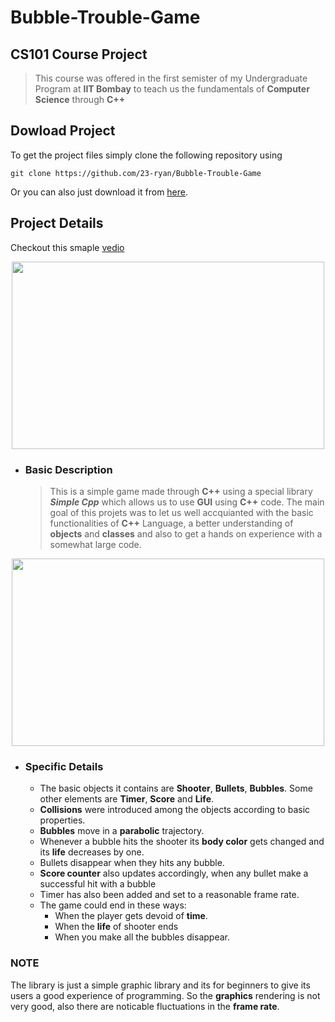 # Bubble-Trouble-Game 

## CS101 Course Project

>This course was offered in the first semister of my Undergraduate Program at **IIT Bombay** to teach us the fundamentals of **Computer Science** through **C++**


## Dowload Project
To get the project files simply clone the following repository using
```
git clone https://github.com/23-ryan/Bubble-Trouble-Game
```
Or you can also just download it from [here](https://github.com/23-ryan/Bubble-Trouble-Game/tree/main/src).

## Project Details
Checkout this smaple [vedio](https://drive.google.com/file/d/1B2NvzijTvISc9HEp8fQIVN_S_LTWHFmC/view?usp=drivesdk)


<p align="center">
    <img width="500" height="300" src="https://github.com/23-ryan/Bubble-Trouble-Game/blob/main/Gifs/game1.gif">
</p>


- ### Basic Description
    >This is a simple game made through **C++** using a special library **_Simple Cpp_** which allows us to use **GUI** using **C++** code. The main goal of this projets was to let us well accquianted with the basic functionalities of **C++** Language, a better understanding of **objects** and **classes** and also to get a hands on experience with a somewhat large code. 


<p align="center">
    <img width="500" height="300" src="https://github.com/23-ryan/Bubble-Trouble-Game/blob/main/Gifs/game2.gif">
</p>


- ### Specific Details
    - The basic objects it contains are **Shooter**, **Bullets**, **Bubbles**. Some other elements are **Timer**, **Score** and **Life**.
    - **Collisions** were introduced among the objects according to basic properties.
    - **Bubbles** move in a **parabolic** trajectory.
    - Whenever a bubble hits the shooter its **body color** gets changed and its **life** decreases by one.
    - Bullets disappear when they hits any bubble.
    - **Score counter** also updates accordingly, when any bullet make a successful hit with a bubble
    - Timer has also been added and set to a reasonable frame rate.
    - The game could end in these ways:
        - When the player gets devoid of **time**.
        - When the **life** of shooter ends
        - When you make all the bubbles disappear.
    
### NOTE
The library is just a simple graphic library and its for beginners to give its users a good experience of programming.
So the **graphics** rendering is not very good, also there are noticable fluctuations in the **frame rate**.

